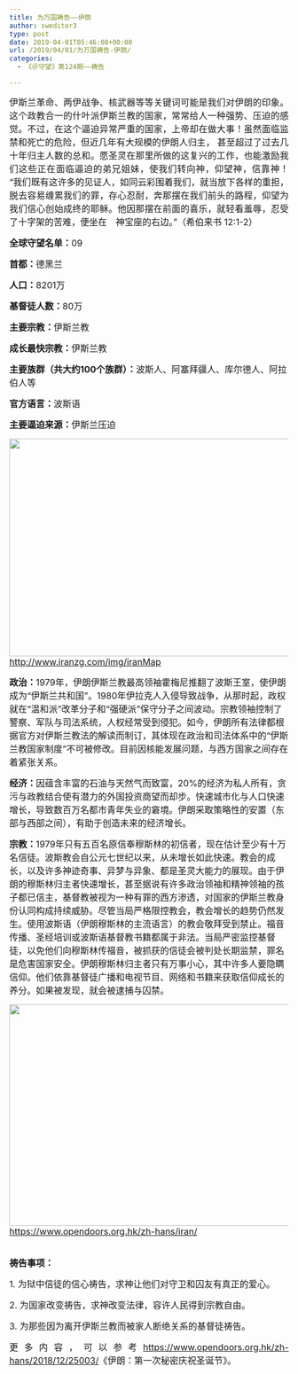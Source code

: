 ```yaml
---
title: 为万国祷告——伊朗
author: sweditor3
type: post
date: 2019-04-01T05:46:08+00:00
url: /2019/04/01/为万国祷告-伊朗/
categories:
  - 《＠守望》第124期——祷告

---
```

<p style="text-align: justify;">
  <span style="font-size: 12pt;">伊斯兰革命、两伊战争、核武器等等关键词可能是我们对伊朗的印象。这个政教合一的什叶派伊斯兰教的国家，常常给人一种强势、压迫的感觉。不过，在这个逼迫异常严重的国家，上帝却在做大事！虽然面临监禁和死亡的危险，但近几年有大规模的伊朗人归主， 甚至超过了过去几十年归主人数的总和。愿圣灵在那里所做的这复兴的工作，也能激励我们这些正在面临逼迫的弟兄姐妹，使我们转向神，仰望神，信靠神！ “我们既有这许多的见证人，如同云彩围着我们，就当放下各样的重担，脱去容易缠累我们的罪，存心忍耐，奔那摆在我们前头的路程，仰望为我们信心创始成终的耶稣。他因那摆在前面的喜乐，就轻看羞辱，忍受了十字架的苦难，便坐在　神宝座的右边。”（希伯来书 12:1-2）</span>
</p>

<span style="font-size: 12pt;"><strong>全球守望名单：</strong>09 </span>
  
<span style="font-size: 12pt;"><strong>首都：</strong>德黑兰</span>
  
<span style="font-size: 12pt;"><strong>人口：</strong>8201万</span>
  
<span style="font-size: 12pt;"><strong>基督徒人数：</strong>80万</span>
  
<span style="font-size: 12pt;"><strong>主要宗教：</strong>伊斯兰教 </span>
  
<span style="font-size: 12pt;"><strong>成长最快宗教：</strong>伊斯兰教</span>
  
<span style="font-size: 12pt;"><strong>主要族群（共大约100个族群）：</strong>波斯人、阿塞拜疆人、库尔德人、阿拉伯人等</span>
  
<span style="font-size: 12pt;"><strong>官方语言：</strong>波斯语</span>
  
<span style="font-size: 12pt;"><strong>主要逼迫来源：</strong>伊斯兰压迫</span>

<span style="font-size: 12pt;"><img class="size-medium wp-image-18577 aligncenter" src="http://t5.shwchurch.org/wp-content/uploads/2019/04/图片-1-600x393.png" alt="" width="600" height="393" srcset="http://t5.shwchurch.org/wp-content/uploads/2019/04/图片-1-600x393.png 600w, http://t5.shwchurch.org/wp-content/uploads/2019/04/图片-1-400x262.png 400w, http://t5.shwchurch.org/wp-content/uploads/2019/04/图片-1-768x503.png 768w, http://t5.shwchurch.org/wp-content/uploads/2019/04/图片-1-458x300.png 458w, http://t5.shwchurch.org/wp-content/uploads/2019/04/图片-1.png 864w" sizes="(max-width: 600px) 100vw, 600px" /><a href="http://www.iranzg.com/img/iranMap">http://www.iranzg.com/img/iranMap</a></span>

<span style="font-size: 12pt;"><strong>政治：</strong>1979年，伊朗伊斯兰教最高领袖霍梅尼推翻了波斯王室，使伊朗成为“伊斯兰共和国”。1980年伊拉克人入侵导致战争，从那时起，政权就在“温和派”改革分子和“强硬派”保守分子之间波动。宗教领袖控制了警察、军队与司法系统，人权经常受到侵犯。如今，伊朗所有法律都根据官方对伊斯兰教法的解读而制订，其体现在政治和司法体系中的“伊斯兰教国家制度”不可被修改。目前因核能发展问题，与西方国家之间存在着紧张关系。</span>

<span style="font-size: 12pt;"><strong>经济：</strong>因蕴含丰富的石油与天然气而致富，20%的经济为私人所有，贪污与政教结合使有潜力的外国投资商望而却步。快速城市化与人口快速增长，导致数百万名都市青年失业的窘境。伊朗采取策略性的安置（东部与西部之间），有助于创造未来的经济增长。</span>

<span style="font-size: 12pt;"><strong>宗教：</strong>1979年只有五百名原信奉穆斯林的初信者，现在估计至少有十万名信徒。波斯教会自公元七世纪以来，从未增长如此快速。教会的成长，以及许多神迹奇事、异梦与异象、都是圣灵大能力的展现。由于伊朗的穆斯林归主者快速增长，甚至据说有许多政治领袖和精神领袖的孩子都已信主，基督教被视为一种有罪的西方渗透，对国家的伊斯兰教身份认同构成持续威胁。尽管当局严格限控教会，教会增长的趋势仍然发生。使用波斯语（伊朗穆斯林的主流语言）的教会敬拜受到禁止。福音传播、圣经培训或波斯语基督教书籍都属于非法。当局严密监控基督徒，以免他们向穆斯林传福音，被抓获的信徒会被判处长期监禁，罪名是危害国家安全。伊朗穆斯林归主者只有万事小心，其中许多人要隐瞒信仰。他们依靠基督徒广播和电视节目、网络和书籍来获取信仰成长的养分。如果被发现，就会被逮捕与囚禁。</span>

<span style="font-size: 12pt;"><img class="size-medium wp-image-18578 aligncenter" src="http://t5.shwchurch.org/wp-content/uploads/2019/04/图片-2-600x400.png" alt="" width="600" height="400" srcset="http://t5.shwchurch.org/wp-content/uploads/2019/04/图片-2-600x400.png 600w, http://t5.shwchurch.org/wp-content/uploads/2019/04/图片-2-400x267.png 400w, http://t5.shwchurch.org/wp-content/uploads/2019/04/图片-2-768x512.png 768w, http://t5.shwchurch.org/wp-content/uploads/2019/04/图片-2-450x300.png 450w, http://t5.shwchurch.org/wp-content/uploads/2019/04/图片-2.png 862w" sizes="(max-width: 600px) 100vw, 600px" /><a href="https://www.opendoors.org.hk/zh-hans/iran/">https://www.opendoors.org.hk/zh-hans/iran/</a></span>
  
<span style="font-size: 12pt;"><strong><br /> 祷告事项：</strong></span>

<span style="font-size: 12pt;">1. 为狱中信徒的信心祷告，求神让他们对守卫和囚友有真正的爱心。</span>

<span style="font-size: 12pt;">2. 为国家改变祷告，求神改变法律，容许人民得到宗教自由。</span>

<span style="font-size: 12pt;">3. 为那些因为离开伊斯兰教而被家人断绝关系的基督徒祷告。</span>

<p style="text-align: justify;">
  <span style="font-size: 12pt;">更多内容，可以参考<a href="https://www.opendoors.org.hk/zh-hans/2018/12/25003/">https://www.opendoors.org.hk/zh-hans/2018/12/25003/</a>《伊朗：第一次秘密庆祝圣诞节》。</span>
</p>
